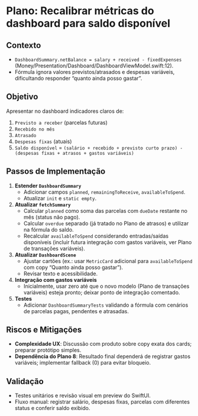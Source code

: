 # Plano: Recalibrar métricas do dashboard para saldo disponível

## Contexto
- `DashboardSummary.netBalance = salary + received - fixedExpenses` (Money/Presentation/Dashboard/DashboardViewModel.swift:12).
- Fórmula ignora valores previstos/atrasados e despesas variáveis, dificultando responder “quanto ainda posso gastar”.

## Objetivo
Apresentar no dashboard indicadores claros de:
1. `Previsto a receber` (parcelas futuras)
2. `Recebido no mês`
3. `Atrasado`
4. `Despesas fixas` (atuais)
5. `Saldo disponível` = `(salário + recebido + previsto curto prazo) - (despesas fixas + atrasos + gastos variáveis)`

## Passos de Implementação
1. **Estender `DashboardSummary`**
   - Adicionar campos `planned`, `remainingToReceive`, `availableToSpend`.
   - Atualizar `init` e `static empty`.
2. **Atualizar `fetchSummary`**
   - Calcular `planned` como soma das parcelas com `dueDate` restante no mês (status não pago).
   - Calcular `overdue` separado (já tratado no Plano de atrasos) e utilizar na fórmula do saldo.
   - Recalcular `availableToSpend` considerando entradas/saídas disponíveis (incluir futura integração com gastos variáveis, ver Plano de transações variáveis).
3. **Atualizar `DashboardScene`**
   - Ajustar cartões (ex.: usar `MetricCard` adicional para `availableToSpend` com copy “Quanto ainda posso gastar”).
   - Revisar texto e acessibilidade.
4. **Integração com gastos variáveis**
   - Inicialmente, usar zero até que o novo modelo (Plano de transações variáveis) esteja pronto; deixar ponto de integração comentado.
5. **Testes**
   - Adicionar `DashboardSummaryTests` validando a fórmula com cenários de parcelas pagas, pendentes e atrasadas.

## Riscos e Mitigações
- **Complexidade UX**: Discussão com produto sobre copy exata dos cards; preparar protótipo simples.
- **Dependência do Plano 8**: Resultado final dependerá de registrar gastos variáveis; implementar fallback (0) para evitar bloqueio.

## Validação
- Testes unitários e revisão visual em preview do SwiftUI.
- Fluxo manual: registrar salário, despesas fixas, parcelas com diferentes status e conferir saldo exibido.
